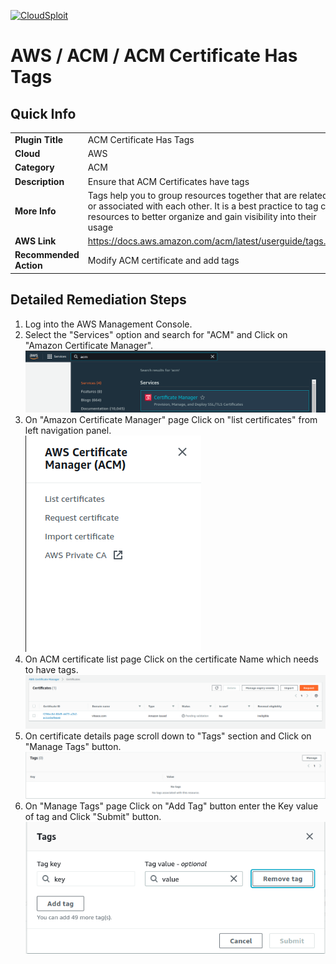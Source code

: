 [![CloudSploit](https://cloudsploit.com/img/logo-new-big-text-100.png "CloudSploit")](https://cloudsploit.com)

# AWS / ACM / ACM Certificate Has Tags

## Quick Info

| | |
|-|-|
| **Plugin Title** | ACM Certificate Has Tags |
| **Cloud** | AWS |
| **Category** | ACM |
| **Description** | Ensure that ACM Certificates have tags |
| **More Info** | Tags help you to group resources together that are related to or associated with each other. It is a best practice to tag cloud resources to better organize and gain visibility into their usage |
| **AWS Link** | https://docs.aws.amazon.com/acm/latest/userguide/tags.html |
| **Recommended Action** | Modify ACM certificate and add tags |

## Detailed Remediation Steps
1. Log into the AWS Management Console.
2. Select the "Services" option and search for "ACM" and Click on "Amazon Certificate Manager".</br> <img src="/resources/aws/acm/acm-certificate-has-tags/step2.png"/>
3. On "Amazon Certificate Manager" page Click on "list certificates" from left navigation panel.</br> <img src="/resources/aws/acm/acm-certificate-has-tags/step3.png"/>
4. On ACM certificate list page Click on the certificate Name which needs to have tags.</br> <img src="/resources/aws/acm/acm-certificate-has-tags/step4.png"/>
5. On certificate details page scroll down to "Tags" section and Click on "Manage Tags" button.</br> <img src="/resources/aws/acm/acm-certificate-has-tags/step5.png"/>
6. On "Manage Tags" page Click on "Add Tag" button enter the Key value of tag and Click "Submit" button.</br> <img src="/resources/aws/acm/acm-certificate-has-tags/step6.png"/>
